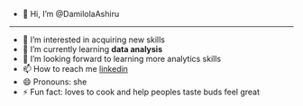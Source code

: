 - 👋 Hi, I’m @DamilolaAshiru
---

- 👀 I’m interested in acquiring new skills
- 🌱 I’m currently learning **data analysis**
- 💞️ I’m looking forward to learning more analytics skills
- 📫 How to reach me [linkedin](https://www.linkedin.com/in/damilola-ashiru-923500253)
- 😄 Pronouns: she
- ⚡ Fun fact: loves to cook and help peoples taste buds feel great

<!---
DamilolaAshiru/DamilolaAshiru is a ✨ special ✨ repository because its `README.md` (this file) appears on your GitHub profile.
You can click the Preview link to take a look at your changes.
--->
